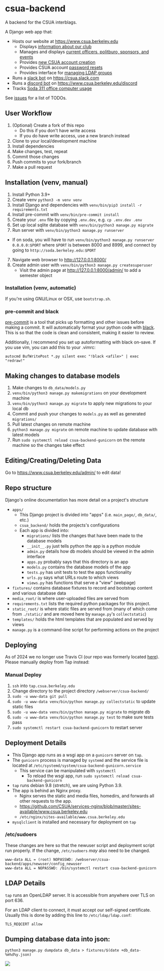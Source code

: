csua-backend
============

A backend for the CSUA interblags.

A Django web app that:

* Hosts our website at https://www.csua.berkeley.edu
  * Displays [information about our club](apps/main_page)
  * Manages and displays [current officers, politburo, sponsors, and events](apps/db_data)
  * Provides [new CSUA account creation](apps/newuser)
  * Provides CSUA account [password resets](apps/password_reset)
  * Provides interface for [managing LDAP groups](apps/ldap)
* Runs a [slack bot](apps/slackbot) on https://csua.slack.com
* Runs a [discord bot](apps/discordbot) on https://www.csua.berkeley.edu/discord
* Tracks [Soda 311 office computer usage](apps/tracker)

See [issues](https://github.com/CSUA/csua-backend/issues) for a list of TODOs.

## User Workflow

1. (Optional) Create a fork of this repo
    - Do this if you don't have write access
    - If you do have write access, use a new branch instead
2. Clone to your local/development machine
3. Install dependencies
4. Make changes, test, repeat
5. Commit those changes
6. Push commits to your fork/branch
7. Make a pull request

## Installation (venv, manual)

1. Install Python 3.9+
2. Create venv `python3 -m venv venv`
2. Install Django and dependencies with `venv/bin/pip3 install -r requirements.txt`
3. Install pre-commit with `venv/bin/pre-commit install`
4. Create your `.env` file by copying `.env.dev`, e.g. `cp .env.dev .env`
5. Set up local sqlite database with `venv/bin/python3 manage.py migrate`
6. Run server with `venv/bin/python3 manage.py runserver`
  * If on soda, you will have to run `venv/bin/python3 manage.py runserver 0.0.0.0:$PORT` where `$PORT` is between 8000 and 8999, and connect by going to `http://soda.berkeley.edu:$PORT`
7. Navigate web browser to http://127.0.0.1:8000/
8. Create admin user with `venv/bin/python3 manage.py createsuperuser`
    - Visit the admin page at http://127.0.0.1:8000/admin/ to add a semester object

### Installation (venv, automatic)

If you're using GNU/Linux or OSX, use `bootstrap.sh`.

### pre-commit and black

[pre-commit][pre-commit] is a tool that picks up formatting and other issues before making a commit. It will automatically format your python code with [black][black]. This is so that the code is clean and consistent, making it easier to review.

Additionally, I recommend you set up autoformatting with black on-save. If you use vim, you can add this to your .vimrc:
```vimscript
autocmd BufWritePost *.py silent exec "!black <afile>" | exec "redraw!"
```

[pre-commit]: https://pre-commit.com/
[black]: https://black.readthedocs.io/en/stable/

## Making changes to database models

1. Make changes to `db_data/models.py`
2. `venv/bin/python3 manage.py makemigrations` on your development machine
3. `venv/bin/python3 manage.py migrate` to apply new migrations to your local db
4. Commit and push your changes to `models.py` as well as generated `migrations/`
5. Pull latest changes on remote machine
6. `python3 manage.py migrate` on remote machine to update database with latest models
7. Run `sudo systemctl reload csua-backend-gunicorn` on the remote machine so the changes take effect

## Editing/Creating/Deleting Data

Go to https://www.csua.berkeley.edu/admin/ to edit data!

## Repo structure

Django's online documentation has more detail on a project's structure

- `apps/`
  - This Django project is divided into "apps" (i.e. `main_page/`, `db_data/`, etc.)
  - `csua_backend/` holds the projects's configurations
  - Each app is divided into:
  	- `migrations/` lists the changes that have been made to the database models
  	- `__init__.py` just tells python the app is a python module
  	- `admin.py` details how db models should be viewed in the admin interface
  	- `apps.py` probably says that this directory is an app
  	- `models.py` contains the database models of the app
  	- `tests.py` has unit tests to test the apps functionality
  	- `urls.py` says what URLs route to which views
  	- `views.py` has functions that serve a "view" (webpage)
- `fixtures/` contains database fixtures to record and bootstrap content and various database data
- `media_root/` is where user-uploaded files are served from
- `requirements.txt` lists the required python packages for this project.
- `static_root/` is where static files are served from (many of which come from `./static/` and are moved here by `manage.py`'s `collectstatic`)
- `templates/` holds the html templates that are populated and served by views
- `manage.py` is a command-line script for performing actions on the project

## Deploying

As of 2024 we no longer use Travis CI (our repo was formerly located [here](https://travis-ci.org/github/CSUA/csua-backend)). Please manually deploy from Tap instead:

### Manual Deploy

1. `ssh` into `tap.csua.berkeley.edu`
2. Change directory to the project directory `/webserver/csua-backend/`
3. `sudo -u www-data git pull`
4. `sudo -u www-data venv/bin/python manage.py collectstatic` to update static files
5. `sudo -u www-data venv/bin/python manage.py migrate` to migrate db
6. `sudo -u www-data venv/bin/python manage.py test` to make sure tests pass
7. `sudo systemctl restart csua-backend-gunicorn` to restart server

## Deployment Details

- This Django app runs as a wsgi app on a `gunicorn` server on `tap`.
- The `gunicorn` process is managed by `systemd` and the service file is located at `/etc/systemd/system/csua-backend-gunicorn.service`
  - This service can be manipulated with `systemctl`
    - To reload the wsgi app, run `sudo systemctl reload csua-backend-gunicorn`
- `tap` runs debian 9.8 (stretch), we are using Python 3.9.
- The app is behind an Nginx proxy.
  - Nginx serves the static and media files, homedirs, and forwards all other requests to the app.
  - <https://github.com/CSUA/services-nginx/blob/master/sites-available/www.csua.berkeley.edu>
  - `/etc/nginx/sites-available/www.csua.berkeley.edu`
- `mysqlclient` is installed and necessary for deployment on `tap`

### /etc/sudoers
These changes are here so that the newuser script and deployment script run properly.
If the change, `/etc/sudoers` _may_ also need to be changed.
```
www-data ALL = (root) NOPASSWD: /webserver/csua-backend/apps/newuser/config_newuser
www-data ALL = NOPASSWD: /bin/systemctl restart csua-backend-gunicorn
```

## LDAP Details

`tap` runs an OpenLDAP server. It is accessible from anywhere over TLS on port 636.

For an LDAP client to connect, it must accept our self-signed certificate.
Usually this is done by adding this line to `/etc/ldap/ldap.conf`:

`TLS_REQCERT allow`

## Dumping database data into json:

```shell
python3 manage.py dumpdata db_data > fixtures/$(date +db_data-%m%d%y.json)
```

![](https://c.tenor.com/lnoSi0RlMhAAAAAd/smelly-monkey-faint.gif)
